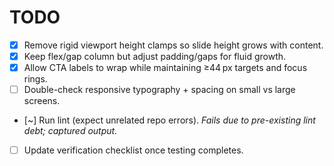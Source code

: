 # TODO

- [x] Remove rigid viewport height clamps so slide height grows with content.
- [x] Keep flex/gap column but adjust padding/gaps for fluid growth.
- [x] Allow CTA labels to wrap while maintaining ≥44 px targets and focus rings.
- [ ] Double-check responsive typography + spacing on small vs large screens.
- [~] Run lint (expect unrelated repo errors). *Fails due to pre-existing lint debt; captured output.*
- [ ] Update verification checklist once testing completes.
